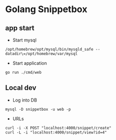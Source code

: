 # Golang Snippetbox

## app start

- Start mysql
```
/opt/homebrew/opt/mysql/bin/mysqld_safe --datadir\=/opt/homebrew/var/mysql
```

- Start application
```
go run ./cmd/web
```

## Local dev

- Log into DB
```
mysql -D snippetbox -u web -p
```

- URLs
```
curl -i -X POST "localhost:4000/snippet/create"
curl -L -i "localhost:4000/snippet/view?id=4"
```